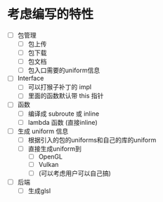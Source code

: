 # 考虑编写的特性

- [ ] 包管理
  - [ ] 包上传
  - [ ] 包下载
  - [ ] 包文档
  - [ ] 包入口需要的uniform信息
- [ ] Interface
  - [ ] 可以打猴子补丁的 impl
  - [ ] 里面的函数默认带 this 指针
- [ ] 函数
  - [ ] 编译成 subroute 或 inline
  - [ ] lambda 函数 (直接inline)
- [ ] 生成 uniform 信息
  - [ ] 根据引入的包的uniforms和自己的库的uniform
  - [ ] 直接生成uniform到
    - [ ] OpenGL
    - [ ] Vulkan
    - [ ] (可以考虑用户可以自己搞)
- [ ] 后端
  - [ ] 生成glsl